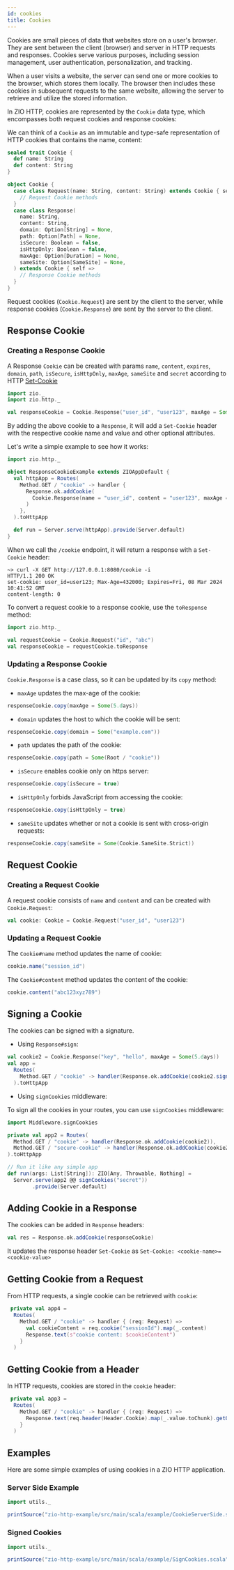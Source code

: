 ```yaml
---
id: cookies
title: Cookies
---
```


Cookies are small pieces of data that websites store on a user's browser. They are sent between the client (browser) and server in HTTP requests and responses. Cookies serve various purposes, including session management, user authentication, personalization, and tracking.

When a user visits a website, the server can send one or more cookies to the browser, which stores them locally. The browser then includes these cookies in subsequent requests to the same website, allowing the server to retrieve and utilize the stored information.

In ZIO HTTP, cookies are represented by the `Cookie` data type, which encompasses both request cookies and response cookies:

We can think of a `Cookie` as an immutable and type-safe representation of HTTP cookies that contains the name, content:

```scala
sealed trait Cookie {
  def name: String
  def content: String
}

object Cookie {
  case class Request(name: String, content: String) extends Cookie { self =>
    // Request Cookie methods
  }
  case class Response(
    name: String,
    content: String,
    domain: Option[String] = None,
    path: Option[Path] = None,
    isSecure: Boolean = false,
    isHttpOnly: Boolean = false,
    maxAge: Option[Duration] = None,
    sameSite: Option[SameSite] = None,
  ) extends Cookie { self =>
    // Response Cookie methods   
  }
}
```

Request cookies (`Cookie.Request`) are sent by the client to the server, while response cookies (`Cookie.Response`) are sent by the server to the client.

## Response Cookie

### Creating a Response Cookie

A Response `Cookie` can be created with params `name`, `content`, `expires`, `domain`, `path`, `isSecure`, `isHttpOnly`, `maxAge`, `sameSite` and `secret` according to HTTP [Set-Cookie](https://developer.mozilla.org/en-US/docs/Web/HTTP/Headers/Set-Cookie)

```scala mdoc
import zio._
import zio.http._

val responseCookie = Cookie.Response("user_id", "user123", maxAge = Some(5.days))
```

By adding the above cookie to a `Response`, it will add a `Set-Cookie` header with the respective cookie name and value and other optional attributes.

Let's write a simple example to see how it works:

```scala mdoc:compile-only
import zio.http._

object ResponseCookieExample extends ZIOAppDefault {
  val httpApp = Routes(
    Method.GET / "cookie" -> handler {
      Response.ok.addCookie(
        Cookie.Response(name = "user_id", content = "user123", maxAge = Some(5.days))
      )
    },
  ).toHttpApp

  def run = Server.serve(httpApp).provide(Server.default)
}
```

When we call the `/cookie` endpoint, it will return a response with a `Set-Cookie` header:

```
~> curl -X GET http://127.0.0.1:8080/cookie -i
HTTP/1.1 200 OK
set-cookie: user_id=user123; Max-Age=432000; Expires=Fri, 08 Mar 2024 10:41:52 GMT
content-length: 0
```

To convert a request cookie to a response cookie, use the `toResponse` method:

```scala mdoc:silent:nest
import zio.http._

val requestCookie = Cookie.Request("id", "abc")
val responseCookie = requestCookie.toResponse
```

### Updating a Response Cookie

`Cookie.Response` is a case class, so it can be updated by its `copy` method:

- `maxAge` updates the max-age of the cookie:

```scala mdoc:compile-only
responseCookie.copy(maxAge = Some(5.days))
```

- `domain` updates the host to which the cookie will be sent:

```scala mdoc:compile-only
responseCookie.copy(domain = Some("example.com"))
```

- `path` updates the path of the cookie:

```scala mdoc:compile-only
responseCookie.copy(path = Some(Root / "cookie"))
```

- `isSecure` enables cookie only on https server:

```scala mdoc:compile-only
responseCookie.copy(isSecure = true)
```

- `isHttpOnly` forbids JavaScript from accessing the cookie:

```scala mdoc:compile-only
responseCookie.copy(isHttpOnly = true)
```

- `sameSite` updates whether or not a cookie is sent with cross-origin requests:

```scala mdoc:compile-only
responseCookie.copy(sameSite = Some(Cookie.SameSite.Strict))
```

## Request Cookie

### Creating a Request Cookie

A request cookie consists of `name` and `content` and can be created with `Cookie.Request`:

```scala mdoc
val cookie: Cookie = Cookie.Request("user_id", "user123")
```

### Updating a Request Cookie

The `Cookie#name` method updates the name of cookie:

```scala mdoc
cookie.name("session_id")
```

The `Cookie#content` method updates the content of the cookie:

```scala mdoc
cookie.content("abc123xyz789")
```

## Signing a Cookie

The cookies can be signed with a signature.

- Using `Response#sign`:

```scala mdoc:silent
val cookie2 = Cookie.Response("key", "hello", maxAge = Some(5.days))
val app = 
  Routes(
    Method.GET / "cookie" -> handler(Response.ok.addCookie(cookie2.sign("secret")))
  ).toHttpApp
```

- Using `signCookies` middleware:

To sign all the cookies in your routes, you can use `signCookies` middleware:

```scala mdoc:compile-only
import Middleware.signCookies

private val app2 = Routes(
  Method.GET / "cookie" -> handler(Response.ok.addCookie(cookie2)),
  Method.GET / "secure-cookie" -> handler(Response.ok.addCookie(cookie2.copy(isSecure = true)))
).toHttpApp

// Run it like any simple app
def run(args: List[String]): ZIO[Any, Throwable, Nothing] =
  Server.serve(app2 @@ signCookies("secret"))
        .provide(Server.default)
``` 

## Adding Cookie in a Response

The cookies can be added in `Response` headers:

```scala mdoc:compile-only
val res = Response.ok.addCookie(responseCookie)
```

It updates the response header `Set-Cookie` as ```Set-Cookie: <cookie-name>=<cookie-value>```

## Getting Cookie from a Request

From HTTP requests, a single cookie can be retrieved with `cookie`:

```scala mdoc:compile-only
 private val app4 = 
  Routes(
    Method.GET / "cookie" -> handler { (req: Request) =>
      val cookieContent = req.cookie("sessionId").map(_.content)
      Response.text(s"cookie content: $cookieContent")
    }
  )
```

## Getting Cookie from a Header

In HTTP requests, cookies are stored in the `cookie` header:

```scala mdoc:compile-only
 private val app3 = 
  Routes(
    Method.GET / "cookie" -> handler { (req: Request) =>
      Response.text(req.header(Header.Cookie).map(_.value.toChunk).getOrElse(Chunk.empty).mkString(""))
    }
  )
```

## Examples

Here are some simple examples of using cookies in a ZIO HTTP application.

### Server Side Example

```scala mdoc:passthrough
import utils._

printSource("zio-http-example/src/main/scala/example/CookieServerSide.scala")
```

### Signed Cookies

```scala mdoc:passthrough
import utils._

printSource("zio-http-example/src/main/scala/example/SignCookies.scala")
```
